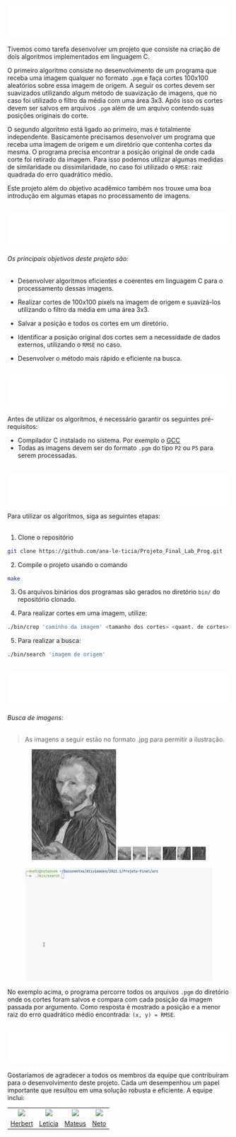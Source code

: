 

<img src="assets/svg/introducao.svg" />

Tivemos como tarefa desenvolver um projeto que consiste na criação de dois algoritmos implementados em linguagem C. 

O primeiro algoritmo consiste no desenvolvimento de um programa que receba uma imagem qualquer no formato `.pgm` e faça cortes 100x100 aleatórios sobre essa imagem de origem. A seguir os cortes devem ser suavizados utilizando algum método de suavização de imagens, que no caso foi utilizado o filtro da média com uma área 3x3. Após isso os cortes devem ser salvos em arquivos `.pgm` além de um arquivo contendo suas posições originais do corte.

O segundo algoritmo está ligado ao primeiro, mas é totalmente independente. Basicamente precisamos desenvolver um programa que receba uma imagem de origem e um diretório que contenha cortes da mesma. O programa precisa encontrar a posição original de onde cada corte foi retirado da imagem. Para isso podemos utilizar algumas medidas de similaridade ou dissimilaridade, no caso foi utilizado o `RMSE`: raiz quadrada do erro quadrático médio.

Este projeto além do objetivo acadêmico também nos trouxe uma boa introdução em algumas etapas no processamento de imagens.

<br>

<img src="assets/svg/objetivos.svg" />

###### Os principais objetivos deste projeto são:

- Desenvolver algoritmos eficientes e coerentes em linguagem C para o processamento dessas imagens.

- Realizar cortes de 100x100 pixels na imagem de origem e suavizá-los utilizando o filtro da média em uma área 3x3.

- Salvar a posição e todos os cortes em um diretório.

- Identificar a posição original dos cortes sem a necessidade de dados externos, utilizando o `RMSE` no caso.

- Desenvolver o método mais rápido e eficiente na busca.

</br>

<img src="assets/svg/pre-requisitos.svg" />

Antes de utilizar os algoritmos, é necessário garantir os seguintes pré-requisitos:


- Compilador C instalado no sistema. Por exemplo o <a target="_blank" href="https://gcc.gnu.org/">GCC</a>
- Todas as imagens devem ser do formato `.pgm` do tipo `P2` ou `P5` para serem processadas.

</br>

<img src="assets/svg/uso.svg" />

</br>

Para utilizar os algoritmos, siga as seguintes etapas:</br></br>

1. Clone o repositório

```bash
git clone https://github.com/ana-le-ticia/Projeto_Final_Lab_Prog.git
```

2. Compile o projeto usando o comando

```bash
make
```

3. Os arquivos binários dos programas são gerados no diretório `bin/` do repositório clonado.

4. Para realizar cortes em uma imagem, utilize:

```bash
./bin/crop 'caminho da imagem' <tamanho dos cortes> <quant. de cortes>
```

5. Para realizar a busca:

```bash
./bin/search 'imagem de origem'
```

</br>

<img src="assets/svg/exemplos.svg" />

</br>


###### Busca de imagens:

> As imagens a seguir estão no formato .jpg para permitir a ilustração.

<div align="center">
    <figure align="center">
        <img src="./assets/example_02/van-gogh.jpg" height="250" alt="Van Gogh"/>
        <img src="./assets/example_02/crop_81.jpg" height="30" alt="crop_81"/>
        <img src="./assets/example_02/crop_18.jpg" height="30" alt="crop_18"/>
        <img src="./assets/example_02/crop_74.jpg" height="30" alt="crop_74"/>
        <img src="./assets/example_02/crop_95.jpg" height="30" alt="crop_95"/>
        <img src="./assets/example_02/crop_32.jpg" height="30" alt="crop_32"/>
        <img src="./assets/example_02/crop_52.jpg" height="30" alt="crop_52"/>
    </figure>
    <figure>
        <img width="550" src="./assets/example_02/example_02.gif" alt="Example 02">
    </figure>
</div>

No exemplo acima, o programa percorre todos os arquivos `.pgm` do diretório onde os cortes foram salvos e compara com cada posição da imagem passada por argumento. Como resposta é mostrado a posição e a menor raiz do erro quadrático médio encontrada: `(x, y) = RMSE`.

</br>

<img src="assets/svg/creditos.svg" />

Gostaríamos de agradecer a todos os membros da equipe que contribuíram para o desenvolvimento deste projeto. Cada um desempenhou um papel importante que resultou em uma solução robusta e eficiente. A equipe inclui:

<table align="center">
    <tbody align="center">
        <tr align="center">
            <td align="center">
                <a href="" target="_blank">
                    <img src="https://i.pinimg.com/236x/0d/26/72/0d2672cf4d9df1d7b29b12890295c6a4.jpg" height="75" /> 
                </a>
            </td>
            <td align="center">
                <a href="" target="_blank">
                    <img src="https://pbs.twimg.com/media/EKq-JoIXsAAKNFA.jpg" height="75" /> 
                </a>
            </td>
            <td align="center">
                <a href="https://github.com/DarksaurGames" target="_blank">
                    <img src="https://assets-prd.ignimgs.com/2022/10/19/untitled-1-copy-1666187781885.jpg" height="75" /> 
                </a>
            </td>
            <td align="center">
                <a href="https://github.com/d-neto" target="_blank">
                    <img src="https://avatars.githubusercontent.com/u/62569577" height="75" /> 
                </a>
            </td>
        </tr>
        <tr align="center">
            <td align="center">
                <a href="" target="_blank">
                    Herbert
                </a>
            </td>
            <td align="center">
                <a href="" target="_blank">
                    Letícia
                </a>
            </td>
            <td align="center">
                <a href="https://github.com/DarksaurGames" target="_blank">
                    Mateus
                </a>
            </td>
            <td align="center">
                <a href="https://github.com/d-neto" target="_blank">
                    Neto
                </a>
            </td>
        </tr>
    </tbody>
</table>
